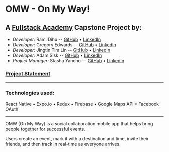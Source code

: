 # OMW - On My Way!

## A [Fullstack Academy](https://www.fullstackacademy.com/) Capstone Project by:

- _Developer:_ Rami Dihu -- [GitHub](https://github.com/rjdihu) • [LinkedIn](https://www.linkedin.com/in/ramidihu/)
- _Developer:_ Gregory Edwards -- [GitHub](https://github.com/apoyando) • [LinkedIn](https://www.linkedin.com/in/gsedwards/)
- _Developer:_ Jingtin Tim Lin -- [GitHub](https://github.com/linjingt) • [LinkedIn](https://www.linkedin.com/in/jingtintimlin/)
- _Developer:_ Adam Sisk -- [GitHub](https://github.com/calamityadam) • [LinkedIn](https://www.linkedin.com/in/adamsisk/)
- _Project Manager:_ Stasha Yancho -- [GitHub](https://github.com/stashayancho) • [LinkedIn](https://www.linkedin.com/in/stasha-yancho/)

### [Project Statement](https://docs.google.com/document/d/19-GzGxkFH0VIxhLCDV5rntvDTKsyI-F6YMPThgIARZg/edit?usp=sharing)

---

### Technologies used:

React Native • Expo.io • Redux • Firebase • Google Maps API • Facebook OAuth

---

OMW (On My Way) is a social collaboration mobile app that helps bring people together for successful events.

Users create an event, mark it with a destination and time, invite their friends, and then track in real-time as everyone arrives.
